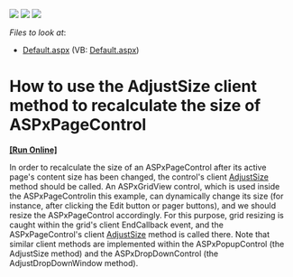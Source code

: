 <!-- default badges list -->
![](https://img.shields.io/endpoint?url=https://codecentral.devexpress.com/api/v1/VersionRange/128565543/15.1.3%2B)
[![](https://img.shields.io/badge/Open_in_DevExpress_Support_Center-FF7200?style=flat-square&logo=DevExpress&logoColor=white)](https://supportcenter.devexpress.com/ticket/details/E1563)
[![](https://img.shields.io/badge/📖_How_to_use_DevExpress_Examples-e9f6fc?style=flat-square)](https://docs.devexpress.com/GeneralInformation/403183)
<!-- default badges end -->
<!-- default file list -->
*Files to look at*:

* [Default.aspx](./CS/WebSite/Default.aspx) (VB: [Default.aspx](./VB/WebSite/Default.aspx))
<!-- default file list end -->
# How to use the AdjustSize client method to recalculate the size of ASPxPageControl
<!-- run online -->
**[[Run Online]](https://codecentral.devexpress.com/e1563/)**
<!-- run online end -->


<p>In order to recalculate the size of an ASPxPageControl after its active page's content size has been changed, the control's client <a href="http://help.devexpress.com/#AspNet/DevExpressWebASPxTabControlScriptsASPxClientTabControlBase_AdjustSizetopic">AdjustSize</a> method should be called. An ASPxGridView control, which is used  inside the ASPxPageControlin this example, can dynamically change its size (for instance, after clicking the Edit button or pager buttons), and we should resize the ASPxPageControl accordingly. For this purpose, grid resizing is caught within the grid's client EndCallback event, and the ASPxPageControl's client <a href="http://help.devexpress.com/#AspNet/DevExpressWebASPxTabControlScriptsASPxClientTabControlBase_AdjustSizetopic">AdjustSize</a> method is called there. Note that similar client methods are implemented within the ASPxPopupControl (the AdjustSize method) and the ASPxDropDownControl (the AdjustDropDownWindow method).</p>

<br/>


